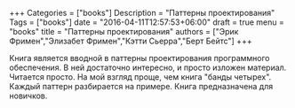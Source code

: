 +++
Categories = ["books"]
Description = "Паттерны проектирования"
Tags = ["books"]
date = "2016-04-11T12:57:53+06:00"
draft = true
menu = "books"
title = "Паттерны проектирования"
authors = ["Эрик Фримен","Элизабет Фримен","Кэтти Сьерра","Берт Бейтс"]
+++

Книга является вводной в паттерны проектирования программного обеспечения. В ней достаточно интересно, и просто изложен материал. Читается просто. На мой взгляд проще, чем книга "банды четырех". Каждый паттерн разбирается на примере. Книга предназначена для новичков.